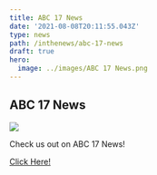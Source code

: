 ```yaml
---
title: ABC 17 News
date: '2021-08-08T20:11:55.043Z'
type: news
path: /inthenews/abc-17-news
draft: true
hero:
  image: ../images/ABC 17 News.png
---
```

## ABC 17 News

![](http://localhost:8000/static/efbefd504b1be656bf4edc71955375cf/3e0ce/ABC%2017%20News.png)

Check us out on ABC 17 News!

[Click Here!](https://abc17news.com/cnn-regional/2021/08/06/iowa-teen-will-help-send-feminine-hygiene-products-to-kenya/)